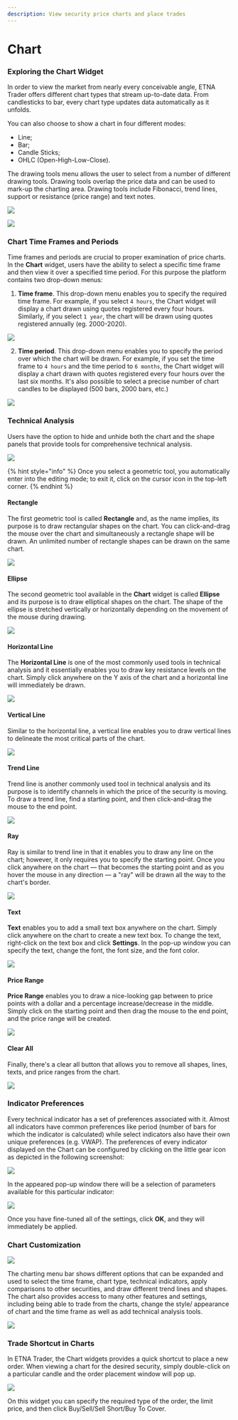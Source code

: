 ```yaml
---
description: View security price charts and place trades
---
```


# Chart

### Exploring the Chart Widget

In order to view the market from nearly every conceivable angle, ETNA Trader offers different chart types that stream up-to-date data. From candlesticks to bar, every chart type updates data automatically as it unfolds.

You can also choose to show a chart in four different modes:

* Line;
* Bar;
* Candle Sticks;
* OHLC \(Open-High-Low-Close\).

The drawing tools menu allows the user to select from a number of different drawing tools. Drawing tools overlap the price data and can be used to mark-up the charting area. Drawing tools include Fibonacci, trend lines, support or resistance \(price range\) and text notes.

![](../../../.gitbook/assets/screenshot-2020-03-20-at-19.18.36.png)

![](../../../.gitbook/assets/screenshot-2020-03-20-at-19.18.43.png)

### Chart Time Frames and Periods

Time frames and periods are crucial to proper examination of price charts. In the **Chart** widget, users have the ability to select a specific time frame and then view it over a specified time period. For this purpose the platform contains two drop-down menus: 

1. **Time frame**. This drop-down menu enables you to specify the required time frame. For example, if you select `4 hours`, the Chart widget will display a chart drawn using quotes registered every four hours. Similarly, if you select `1 year`, the chart will be drawn using quotes registered annually \(eg. 2000-2020\).

![](../../../.gitbook/assets/screenshot-2020-08-25-at-18.46.33.png)

  2. **Time period**. This drop-down menu enables you to specify the period over which the chart will be drawn. For example, if you set the time frame to `4 hours` and the time period to `6 months`, the Chart widget will display a chart drawn with quotes registered every four hours over the last six months. It's also possible to select a precise number of chart candles to be displayed \(500 bars, 2000 bars, etc.\)

![](../../../.gitbook/assets/screenshot-2020-08-25-at-18.46.56.png)

### Technical Analysis

Users have the option to hide and unhide both the chart and the shape panels that provide tools for comprehensive technical analysis.

![](../../../.gitbook/assets/screenshot-2020-03-20-at-19.12.50.png)

{% hint style="info" %}
Once you select a geometric tool, you automatically enter into the editing mode; to exit it, click on the cursor icon in the top-left corner.
{% endhint %}

#### Rectangle

The first geometric tool is called **Rectangle** and, as the name implies, its purpose is to draw rectangular shapes on the chart. You can click-and-drag the mouse over the chart and simultaneously a rectangle shape will be drawn. An unlimited number of rectangle shapes can be drawn on the same chart.

![](../../../.gitbook/assets/screenshot-2020-06-09-at-21.56.02.png)

#### Ellipse

The second geometric tool available in the **Chart** widget is called **Ellipse** and its purpose is to draw elliptical shapes on the chart. The shape of the ellipse is stretched vertically or horizontally depending on the movement of the mouse during drawing. 

![](../../../.gitbook/assets/screenshot-2020-06-09-at-22.02.52.png)

#### Horizontal Line

The **Horizontal Line** is one of the most commonly used tools in technical analysis and it essentially enables you to draw key resistance levels on the chart. Simply click anywhere on the Y axis of the chart and a horizontal line will immediately be drawn.

![](../../../.gitbook/assets/screenshot-2020-06-09-at-22.28.32.png)

#### Vertical Line

Similar to the horizontal line, a vertical line enables you to draw vertical lines to delineate the most critical parts of the chart.

![](../../../.gitbook/assets/screenshot-2020-06-09-at-22.33.15%20%281%29.png)

#### Trend Line

Trend line is another commonly used tool in technical analysis and its purpose is to identify channels in which the price of the security is moving. To draw a trend line, find a starting point, and then click-and-drag the mouse to the end point.

![](../../../.gitbook/assets/screenshot-2020-06-09-at-22.35.46.png)

#### Ray

Ray is similar to trend line in that it enables you to draw any line on the chart; however, it only requires you to specify the starting point. Once you click anywhere on the chart — that becomes the starting point and as you hover the mouse in any direction — a "ray" will be drawn all the way to the chart's border.

![](../../../.gitbook/assets/screenshot-2020-06-09-at-22.47.14.png)

#### Text

**Text** enables you to add a small text box anywhere on the chart. Simply click anywhere on the chart to create a new text box. To change the text, right-click on the text box and click **Settings**. In the pop-up window you can specify the text, change the font, the font size, and the font color.

![](../../../.gitbook/assets/screenshot-2020-06-09-at-23.06.16.png)

#### Price Range

**Price Range** enables you to draw a nice-looking gap between to price points with a dollar and a percentage increase/decrease in the middle. Simply click on the starting point and then drag the mouse to the end point, and the price range will be created.

![](../../../.gitbook/assets/screenshot-2020-06-09-at-23.20.09.png)

#### Clear All

Finally, there's a clear all button that allows you to remove all shapes, lines, texts, and price ranges from the chart.

![](../../../.gitbook/assets/screenshot-2020-06-09-at-23.24.29.png)

### Indicator Preferences

Every technical indicator has a set of preferences associated with it. Almost all indicators have common preferences like period \(number of bars for which the indicator is calculated\) while select indicators also have their own unique preferences \(e.g. VWAP\). The preferences of every indicator displayed on the Chart can be configured by clicking on the little gear icon as depicted in the following screenshot:

![](../../../.gitbook/assets/screenshot-2020-08-26-at-19.45.32.png)

In the appeared pop-up window there will be a selection of parameters available for this particular indicator:

![](../../../.gitbook/assets/screenshot-2020-08-26-at-19.48.29.png)

Once you have fine-tuned all of the settings, click **OK**, and they will immediately be applied.

### Chart Customization

![](../../../.gitbook/assets/screenshot-2020-03-20-at-19.07.34.png)

The charting menu bar shows different options that can be expanded and used to select the time frame, chart type, technical indicators, apply comparisons to other securities, and draw different trend lines and shapes. The chart also provides access to many other features and settings, including being able to trade from the charts, change the style/ appearance of chart and the time frame as well as add technical analysis tools.

![](../../../.gitbook/assets/screenshot-2020-03-20-at-19.21.32.png)

### Trade Shortcut in Charts

In ETNA Trader, the Chart widgets provides a quick shortcut to place a new order. When viewing a chart for the desired security, simply double-click on a particular candle and the order placement window will pop up.

![](../../../.gitbook/assets/screenshot-2020-03-19-at-16.53.11.png)

On this widget you can specify the required type of the order, the limit price, and then click Buy/Sell/Sell Short/Buy To Cover.

